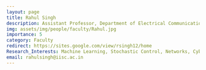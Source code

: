 ```yaml
---
layout: page
title: Rahul Singh
description: Assistant Professor, Department of Electrical Communication Engineering (ECE)
img: assets/img/people/faculty/Rahul.jpg
importance: 5
category: Faculty
redirect: https://sites.google.com/view/rsingh12/home
Research_Interests: Machine Learning, Stochastic Control, Networks, CyberPhysical Systems, Queueing Theory, Distributed Systems and Control, Real-Time Systems
email: rahulsingh@iisc.ac.in
---
```

